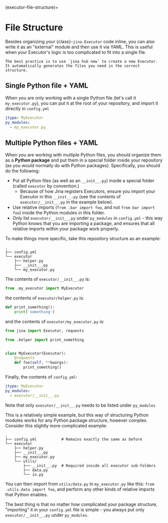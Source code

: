 (executor-file-structure)=
# File Structure

Besides organizing your {class}`~jina.Executor` code inline, you can also write it as an "external" module and then use it via YAML. This is useful when your Executor's logic is too complicated to fit into a single file.

```{tip}
The best practice is to use `jina hub new` to create a new Executor. It automatically generates the files you need in the correct structure.
```

## Single Python file + YAML

When you are only working with a single Python file (let's call it `my_executor.py`), you can put it at the root of your repository, and import it directly in `config.yml`

```yaml
jtype: MyExecutor
py_modules:
  - my_executor.py
```

## Multiple Python files + YAML

When you are working with multiple Python files, you should organize them as a **Python package** and put them in a special folder inside
your repository (as you would normally do with Python packages). Specifically, you should do the following:

- Put all Python files (as well as an `__init__.py`) inside a special folder (called `executor` by convention.)
  - Because of how Jina registers Executors, ensure you import your Executor in this `__init__.py` (see the contents of `executor/__init__.py` in the example below).
- Use relative imports (`from .bar import foo`, and not `from bar import foo`) inside the Python modules in this folder.
- Only list `executor/__init__.py` under `py_modules` in `config.yml` - this way Python knows that you are importing a package, and ensures that all relative imports within your package work properly.

To make things more specific, take this repository structure as an example:

```
.
├── config.yml
└── executor
    ├── helper.py
    ├── __init__.py
    └── my_executor.py
```

The contents of `executor/__init__.py` is:

```python
from .my_executor import MyExecutor
```

the contents of `executor/helper.py` is:

```python
def print_something():
    print('something')
```

and the contents of `executor/my_executor.py` is:

```python
from jina import Executor, requests

from .helper import print_something


class MyExecutor(Executor):
    @requests
    def foo(self, **kwargs):
        print_something()
```

Finally, the contents of `config.yml`: 

```yaml
jtype: MyExecutor
py_modules:
  - executor/__init__.py
```

Note that only `executor/__init__.py` needs to be listed under `py_modules`

This is a relatively simple example, but this way of structuring Python modules works for any Python package structure, however complex. Consider this slightly more complicated example:

```
.
├── config.yml           # Remains exactly the same as before
└── executor
    ├── helper.py
    ├── __init__.py
    ├── my_executor.py
    └── utils/
        ├── __init__.py  # Required inside all executor sub-folders
        ├── data.py
        └── io.py
```

You can then import from `utils/data.py` in `my_executor.py` like this: `from .utils.data import foo`, and perform any other kinds of relative imports that Python enables.

The best thing is that no matter how complicated your package structure, "importing" it in your `config.yml` file is simple - you always put only `executor/__init__.py` under `py_modules`.
